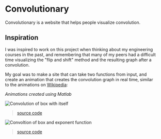 # Convolutionary

Convolutionary is a website that helps people visualize convolution.

## Inspiration

I was inspired to work on this project when thinking about my engineering courses in the past,
and remembering that many of my peers had a difficult time visualizing the "flip and shift" method and the resulting graph after a convolution.

My goal was to make a site that can take two functions from input,
and create an animation that creates the convolution graph in real time, similar to the animations on [Wikipedia](https://en.wikipedia.org/wiki/Convolution):

*Animations created using Matlab*

![Convolution of box with itself](https://upload.wikimedia.org/wikipedia/commons/6/6a/Convolution_of_box_signal_with_itself2.gif)

> [source code](https://en.wikipedia.org/wiki/File:Convolution_of_box_signal_with_itself2.gif)


![Convoltion of box and exponent function](https://upload.wikimedia.org/wikipedia/commons/b/b9/Convolution_of_spiky_function_with_box2.gif)

> [source code](https://en.wikipedia.org/wiki/File:Convolution_of_spiky_function_with_box2.gif)